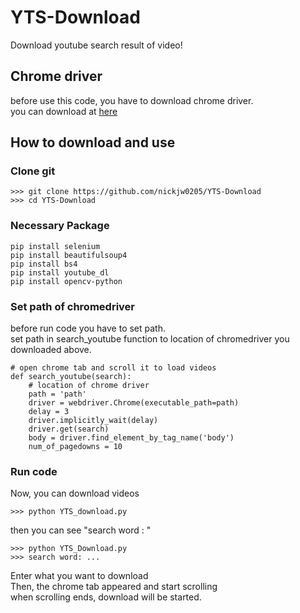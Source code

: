 # YTS-Download
 Download youtube search result of video!

 ## Chrome driver

 before use this code, you have to download chrome driver.
 <br>
 you can download at [here](https://chromedriver.chromium.org/downloads)

 ## How to download and use
 ### Clone git
 ```shell
 >>> git clone https://github.com/nickjw0205/YTS-Download
 >>> cd YTS-Download
 ```

 ### Necessary Package
 ```shell
 pip install selenium
 pip install beautifulsoup4
 pip install bs4
 pip install youtube_dl
 pip install opencv-python
 ```

 ### Set path of chromedriver
 before run code you have to set path.<br>
 set path in search_youtube function to location of chromedriver you downloaded above.

 ```{.python}
 # open chrome tab and scroll it to load videos
 def search_youtube(search):
     # location of chrome driver
     path = 'path'
     driver = webdriver.Chrome(executable_path=path)
     delay = 3
     driver.implicitly_wait(delay)
     driver.get(search)
     body = driver.find_element_by_tag_name('body')
     num_of_pagedowns = 10
 ```

### Run code
Now, you can download videos
```shell
>>> python YTS_download.py
```
then you can see "search word : "
```shell
>>> python YTS_Download.py
>>> search word: ...
```
Enter what you want to download<br>
Then, the chrome tab appeared and start scrolling<br>
when scrolling ends, download will be started.
